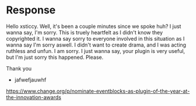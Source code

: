 # Response
Hello xsticcy.
Well, it's been a couple minutes since we spoke huh?
I just wanna say, I'm sorry.
This is truely heartfelt as I didn't know they copyrighted it. I wanna say sorry to everyone involved in this situation as I wanna say I'm sorry aswell. I didn't want to create drama, and I was acting ruthless and unfun. I am sorry. I just wanna say, your plugin is very useful, but I'm just sorry this happened. Please.

Thank you
- jafwefjauwhf

https://www.change.org/p/nominate-eventblocks-as-plugin-of-the-year-at-the-innovation-awards
